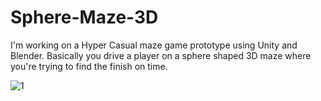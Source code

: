 # Sphere-Maze-3D
I'm working on a Hyper Casual maze game prototype using Unity and Blender. Basically you drive a player on a sphere shaped 3D maze where you're trying to find the finish on time. 

![1](https://user-images.githubusercontent.com/39819428/184991271-b3751292-c7ee-4a23-b2e8-d5619633b4c1.jpg)
